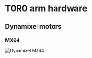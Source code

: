 # T0R0 arm hardware

## Dynamixel motors

### MX64
![Dynamixel MX64](files/images/dynamixel_MX64.jpg)
